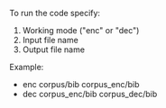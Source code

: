 To run the code specify:
1. Working mode ("enc" or "dec")
2. Input file name
3. Output file name

Example:
- enc corpus/bib corpus_enc/bib
- dec corpus_enc/bib corpus_dec/bib